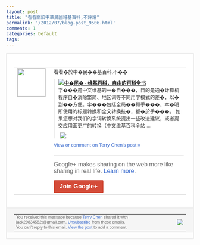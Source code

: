 ```yaml
---
layout: post
title: "看看關於中華民國維基百科,不評論"
permalink: '/2012/07/blog-post_9506.html'
comments: 1
categories: Default
tags: 
---
```

<div style="border:solid 1px #dfdfdf;color:#686868;font:13px Arial"><div style="background-color:#fff;padding:20px;"><table cellpadding="0" cellspacing="0"><tr><td style="padding-right:15px;vertical-align:top"><a href="https://plus.google.com/_/notifications/emlink?emrecipient=110200756825219614165&amp;emid=CKDPqZCEtLECFeRV7AodvSQAAA&amp;path=%2F108643996575278738906&amp;dt=1343192000262&amp;uob=7"><img height="75" src="https://lh3.googleusercontent.com/-KKRGTyJ5Bl0/AAAAAAAAAAI/AAAAAAAAEEY/jllxqER5dCk/s75-c-k-a/photo.jpg" style="border:solid 1px #cccccc;" width="75"/></a></td><td style="width:578px;color:#333;font:13px Arial;vertical-align:top;"><div style="padding-bottom:10px">看看�於中�民��基百科,不��</div><div style="margin-bottom:10px;padding-left:10px; border-left:2px solid #EAEAEA"><span style="margin-right:5px"><a href="http://zh.wikipedia.org/wiki/%E4%B8%AD%E8%8F%AF%E6%B0%91%E5%9C%8B" style="zSoyz"><img border="0" src="https://images2-focus-opensocial.googleusercontent.com/gadgets/proxy?url=https://s2.googleusercontent.com/s2/favicons?domain%3Dzh.wikipedia.org&amp;container=focus&amp;gadget=a&amp;rewriteMime=image/*&amp;refresh=31536000&amp;resize_h=16"/><span style="font-weight:bold">中�民� - 维基百科，自由的百科全书</span></a><div style="padding-bottom:10px">字���是中文维基的一�自���，目的是<wbr/>通�计算机程序自�消除繁简、地区词等不同<wbr/>用字模式的差�，以�到��方便。字���<wbr/>包括全局��和手���，本�明所使用的标<wbr/>题转换和全文转换技�，都�於手���。 如果您想对我们的字词转换系统提出一些改进<wbr/>建议，或者提交应用面更广的转换（中文维基<wbr/>百科全站 ...</div></span><span style="margin-right:5px"><a href="https://plus.google.com/_/notifications/emlink?emrecipient=110200756825219614165&amp;emid=CKDPqZCEtLECFeRV7AodvSQAAA&amp;path=%2F108643996575278738906%2Fposts%2F1ZimQeEWLiN%3Fgpinv%3DAMIXal_YZAVq-DumaENSV7aIF0KwvT1R-E8MylCTC1eeqJc_z-i62VaUeAS8isduEe013MsIp5i-MREmFS2ou0tefAWIWVT0JFDa4D4n5eK44Wbyb5jLquU&amp;dt=1343192000262&amp;uob=7" style="zSoyz;"><img border="0" src="https://images3-focus-opensocial.googleusercontent.com/gadgets/proxy?url=http://upload.wikimedia.org/wikipedia/commons/thumb/a/a0/Republic_of_China_National_Emblem.svg/125px-Republic_of_China_National_Emblem.svg.png&amp;container=focus&amp;gadget=a&amp;rewriteMime=image/*&amp;refresh=31536000&amp;resize_h=120" style="max-height:200px;max-width:275px"/></a></span></div><a href="https://plus.google.com/_/notifications/emlink?emrecipient=110200756825219614165&amp;emid=CKDPqZCEtLECFeRV7AodvSQAAA&amp;path=%2F108643996575278738906%2Fposts%2F1ZimQeEWLiN%3Fgpinv%3DAMIXal_YZAVq-DumaENSV7aIF0KwvT1R-E8MylCTC1eeqJc_z-i62VaUeAS8isduEe013MsIp5i-MREmFS2ou0tefAWIWVT0JFDa4D4n5eK44Wbyb5jLquU&amp;dt=1343192000262&amp;uob=7" style="color:#3366CC;text-decoration:none;">View or comment on Terry Chen's post »</a><div style="margin-top:20px;border-top:solid 1px #dfdfdf"><div style="padding:15px 0;color:#686868;font:16px Arial;">Google+ makes sharing on the web more like sharing in real life. <a href="http://www.google.com/+/learnmore/" style="color:#3366CC;text-decoration:none;">Learn more</a>.</div><a href="https://plus.google.com/_/notifications/emlink?emrecipient=110200756825219614165&amp;emid=CKDPqZCEtLECFeRV7AodvSQAAA&amp;path=%2F%3Fgpinv%3DAMIXal_YZAVq-DumaENSV7aIF0KwvT1R-E8MylCTC1eeqJc_z-i62VaUeAS8isduEe013MsIp5i-MREmFS2ou0tefAWIWVT0JFDa4D4n5eK44Wbyb5jLquU&amp;dt=1343192000262&amp;uob=7" style="display:inline-block;padding:7px 15px;background-color:#d44b38; color:#fff;font-size:16px; font-weight:bold;border-radius:2px;-webkit-border-radius:2px; -moz-border-radius:2px;border:solid 1px #c43b28; white-space:nowrap;text-decoration:none">Join Google+</a></div></td></tr></table></div><div style="border-top:solid 1px #dfdfdf;padding:0 20px; background-color:#f5f5f5"><table cellpadding="0" cellspacing="0" style="height:50px"><tbody><tr><td style="vertical-align:middle;width:100%; color:#636363;font:11px Arial; line-height:120%">You received this message because <a href="https://plus.google.com/_/notifications/emlink?emrecipient=110200756825219614165&amp;emid=CKDPqZCEtLECFeRV7AodvSQAAA&amp;path=%2F108643996575278738906%3Fgpinv%3DAMIXal_YZAVq-DumaENSV7aIF0KwvT1R-E8MylCTC1eeqJc_z-i62VaUeAS8isduEe013MsIp5i-MREmFS2ou0tefAWIWVT0JFDa4D4n5eK44Wbyb5jLquU&amp;dt=1343192000262&amp;uob=7" style="color:#3366CC;text-decoration:none;">Terry Chen</a> shared it with jack29834582t@gmail.com. <a href="https://plus.google.com/_/notifications/emlink?emrecipient=110200756825219614165&amp;emid=CKDPqZCEtLECFeRV7AodvSQAAA&amp;path=%2F_%2Fnonplus%2Femailsettings%3Fgpinv%3DAMIXal_YZAVq-DumaENSV7aIF0KwvT1R-E8MylCTC1eeqJc_z-i62VaUeAS8isduEe013MsIp5i-MREmFS2ou0tefAWIWVT0JFDa4D4n5eK44Wbyb5jLquU%26est%3DADH5u8XM0AYY3_1LNgGFE0vg5tUURoKywX2aWORtl6yuHxe1_Aww8vfVJsISRYBYpBHgf1V-_1Ex-O-yY5chPrgYRj-pSiN2E55SXKyscuOmGt9pGCrhezc2XbVrP6xoDvXDhuQv_qEbUsPLbrVh3paE_h9rVJxFMw&amp;dt=1343192000262&amp;uob=7" style="color:#3366CC;text-decoration:none;">Unsubscribe</a> from these emails.<br/>You can't reply to this email. <a href="https://plus.google.com/_/notifications/emlink?emrecipient=110200756825219614165&amp;emid=CKDPqZCEtLECFeRV7AodvSQAAA&amp;path=%2F108643996575278738906%2Fposts%2F1ZimQeEWLiN%3Fgpinv%3DAMIXal_YZAVq-DumaENSV7aIF0KwvT1R-E8MylCTC1eeqJc_z-i62VaUeAS8isduEe013MsIp5i-MREmFS2ou0tefAWIWVT0JFDa4D4n5eK44Wbyb5jLquU&amp;dt=1343192000262&amp;uob=7" style="color:#3366CC;text-decoration:none;">View the post</a> to add a comment.<br/></td><td><img src="https://ssl.gstatic.com/s2/oz/images/notifications/logo/google-plus-6617a72bb36cc548861652780c9e6ff1.png"/></td></tr></tbody></table></div></div>